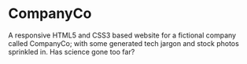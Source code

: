 # CompanyCo
A responsive HTML5 and CSS3 based website for a fictional company called CompanyCo; with some generated tech jargon and stock photos sprinkled in. Has science gone too far? 
